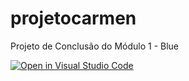 # projetocarmen
Projeto de Conclusão do Módulo 1 - Blue

[![Open in Visual Studio Code](https://open.vscode.dev/badges/open-in-vscode.svg)](https://open.vscode.dev/joaodath/projetocarmen)


